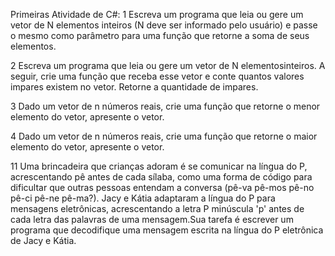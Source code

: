  Primeiras Atividade de C#:
1 Escreva um programa que leia ou gere um vetor de N elementos inteiros (N deve ser informado pelo
usuário) e passe o mesmo como parâmetro para uma função que retorne a soma de seus elementos.

2 Escreva um programa que leia ou gere um vetor de N elementosinteiros. A seguir, crie uma função que receba
esse vetor e conte quantos valores impares existem no vetor. Retorne a quantidade de impares.

3 Dado um vetor de n números reais, crie uma função que retorne o menor elemento do vetor, apresente o
vetor.

4 Dado um vetor de n números reais, crie uma função que retorne o maior elemento do vetor, apresente o
vetor.

11 Uma brincadeira que crianças adoram é se comunicar na língua do P,
acrescentando pê antes de cada sílaba, como uma forma de código para dificultar que outras
pessoas entendam a conversa (pê-va pê-mos pê-no pê-ci pê-ne pê-ma?). Jacy e Kátia adaptaram
a língua do P para mensagens eletrônicas, acrescentando a letra P minúscula 'p' antes de cada
letra das palavras de uma mensagem.Sua tarefa é escrever um programa que decodifique uma mensagem escrita na língua do P eletrônica de
Jacy e Kátia.

